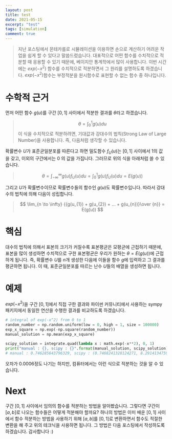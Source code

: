 ```yaml
---
layout: post
title: test
date: 2021-05-15
excerpt: "test"
tags: [simulation]
comment: true
---
```


>
> 지난 포스팅에서 몬테카를로 시뮬레이션을 이용하면 손으로 계산하기 어려운 작업을 쉽게 할 수 있다고 말씀드렸습니다. 대표적으로 어떤 함수를 수치적으로 적분할 때 응용할 수 있기 때문에, 베이지안 통계학에서 많이 사용합니다. 이번 시간에는 $exp(-x^2)$ 함수를 수치적으로 적분하면서 그 원리를 설명하도록 하겠습니다. $exp(-x^2)​$함수는 부정적분을 원시함수로 표현할 수 없는 함수 중 하나입니다.

# 수학적 근거
먼저 어떤 함수 $g(u)$를 구간 $[0, 1]$ 사이에서 적분한 결과를 $\theta$라고 하겠습니다.
> $$
> \theta = \int_{0}^{1}{g(u)du}
> $$
> 이 식을 수치적으로 적분하려면, 기대값과 강대수의 법칙(Strong Law of Large Number)을 사용합니다. 즉, 다음처럼 생각할 수 있습니다. 

확률변수 $U$가 표준균일분포를 따른다고 하면 밀도함수 $f_{U}{(u)}$는 $[0, 1]$ 사이에서 $1$의 값을 갖고, 이외의 구간에서는 $0$ 의 값을 가집니다. 그러므로 위의 식을 아래처럼 쓸 수 있습니다.
> $$
> \theta = \int_{-\infty}^{\infty}{g(u)f_{U}{(u)}du}=\int_{0}^{1}{g(u)f_{U}{(u)}du} = E(g(u))
> $$

그리고 $U​$가 확률변수이므로 확률변수들의 함수인 $g(u)​$도 확률변수입니다. 따라서 강대수의 법칙에 의해 다음이 성립합니다.

> $$
> \lim_{n \to \infty} {{g(u_{1}) + g(u_{2}) + ... + g(u_{n})}\over {n}} = E(g(u))
> $$

# 핵심
대수의 법칙에 의해서 표본의 크기가 커질수록 표본평균은 모평균에 근접하기 때문에, 표본을 많이 생성하면 수치적으로 구한 표본평균은 우리가 원하는 $\theta = E(g(u))$에 근접하게 됩니다. 즉, 확률변수 ${U}$를 ${n}$개 생성한 다음에 이들을 함수 $g$에 입력하고 그 결과를 평균하면 됩니다. 이 때, 표준균일분포를 따르는 난수 $U$들의 배열을 생성하면 됩니다.

# 예제
$exp(-x^2)​$을 구간 $[0, 1]​$에서 직접 구한 결과와 파이썬 커뮤니티에서 사용하는 sympy 패키지에서 동일한 연산을 수행한 결과를 비교하도록 하겠습니다.

```python
# integral of exp(-x^2) from 0 to 1
random_number = np.random.uniform(low = 0, high = 1, size = 100000)
exp_x_square = np.exp(-np.square(random_number))
manual_solution = np.mean(exp_x_square)

scipy_solution = integrate.quad(lambda x : math.exp(-x**2), 0, 1)
print("manual : {}, scipy : {}".format(manual_solution, scipy_solution))
# manual : 0.746285643796329, scipy : (0.7468241328124271, 8.291413475940725e-15)
```

오차가 0.0006정도 나기는 하지만, 컴퓨터에서는 이런 식으로 적분하는 것을 알 수 있습니다.

# Next
구간 $[0, 1]$ 사이에서 임의의 함수를 적분하는 방법을 알아봤습니다. 그렇다면 구간이 $[a, b]$로 나오는 함수들은 어떻게 적분해야 할까요? 하나의 방법은 이미 배운 $[0, 1]$ 사이에서 함수 적분하는 방법을 사용하기 위해 $[a, b]$를 $[0, 1]$로 변환하면서 함수도 적절한 변환을 해 주고 위의 테크닉을 사용하면 됩니다. 그 방법은 다음 포스팅에서 작성하도록 하겠습니다. 감사합니다 :)
